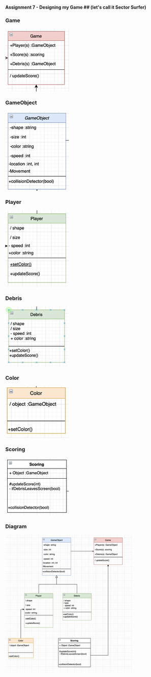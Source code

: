 #### Assignment 7 - Designing my Game ## (let's call it Sector Surfer)

### Game

<img src="https://github.com/derrk/2143-OOP-Pollock/blob/main/Assignments/A07/imagesa07/game.png" width="200">

### GameObject

<img src="https://github.com/derrk/2143-OOP-Pollock/blob/main/Assignments/A07/imagesa07/object.png" width="200">

### Player

<img src= "https://github.com/derrk/2143-OOP-Pollock/blob/main/Assignments/A07/imagesa07/player.png" width="200">

### Debris

<img src="https://github.com/derrk/2143-OOP-Pollock/blob/main/Assignments/A07/imagesa07/debris.png" width="200">

### Color

<img src= "https://github.com/derrk/2143-OOP-Pollock/blob/main/Assignments/A07/imagesa07/color.png" width="200">

### Scoring

<img src="https://github.com/derrk/2143-OOP-Pollock/blob/main/Assignments/A07/imagesa07/scoring.png" width="200">

### Diagram

<img src="https://github.com/derrk/2143-OOP-Pollock/blob/main/Assignments/A07/imagesa07/wholethingdraw.io.png" width="400">
